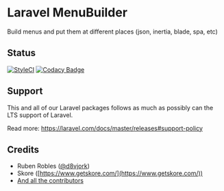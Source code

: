 # Laravel MenuBuilder

Build menus and put them at different places (json, inertia, blade, spa, etc)

## Status

[![StyleCI](https://github.styleci.io/repos/339353756/shield?branch=main)](https://github.styleci.io/repos/339353756) [![Codacy Badge](https://api.codacy.com/project/badge/Grade/8f09d7031fe341e1a8c8eed9120a0e7b)](https://www.codacy.com/gh/skore/laravel-menubuilder?utm_source=github.com&amp;utm_medium=referral&amp;utm_content=skore/laravel-menubuilder&amp;utm_campaign=Badge_Grade)

## Support

This and all of our Laravel packages follows as much as possibly can the LTS support of Laravel.

Read more: https://laravel.com/docs/master/releases#support-policy

## Credits

- Ruben Robles ([@d8vjork](https://github.com/d8vjork))
- Skore ([https://www.getskore.com/](https://www.getskore.com/))
- [And all the contributors](https://github.com/skore-labs/laravel-status/graphs/contributors)
